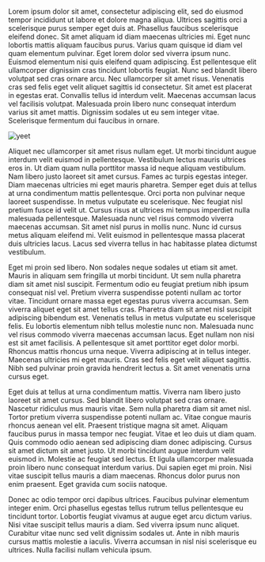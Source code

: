 Lorem ipsum dolor sit amet, consectetur adipiscing elit, sed do eiusmod tempor incididunt ut labore et dolore magna aliqua. Ultrices sagittis orci a scelerisque purus semper eget duis at. Phasellus faucibus scelerisque eleifend donec. Sit amet aliquam id diam maecenas ultricies mi. Eget nunc lobortis mattis aliquam faucibus purus. Varius quam quisque id diam vel quam elementum pulvinar. Eget lorem dolor sed viverra ipsum nunc. Euismod elementum nisi quis eleifend quam adipiscing. Est pellentesque elit ullamcorper dignissim cras tincidunt lobortis feugiat. Nunc sed blandit libero volutpat sed cras ornare arcu. Nec ullamcorper sit amet risus. Venenatis cras sed felis eget velit aliquet sagittis id consectetur. Sit amet est placerat in egestas erat. Convallis tellus id interdum velit. Maecenas accumsan lacus vel facilisis volutpat. Malesuada proin libero nunc consequat interdum varius sit amet mattis. Dignissim sodales ut eu sem integer vitae. Scelerisque fermentum dui faucibus in ornare.


![yeet](/slides/yeet.jpg)

Aliquet nec ullamcorper sit amet risus nullam eget. Ut morbi tincidunt augue interdum velit euismod in pellentesque. Vestibulum lectus mauris ultrices eros in. Ut diam quam nulla porttitor massa id neque aliquam vestibulum. Nam libero justo laoreet sit amet cursus. Fames ac turpis egestas integer. Diam maecenas ultricies mi eget mauris pharetra. Semper eget duis at tellus at urna condimentum mattis pellentesque. Orci porta non pulvinar neque laoreet suspendisse. In metus vulputate eu scelerisque. Nec feugiat nisl pretium fusce id velit ut. Cursus risus at ultrices mi tempus imperdiet nulla malesuada pellentesque. Malesuada nunc vel risus commodo viverra maecenas accumsan. Sit amet nisl purus in mollis nunc. Nunc id cursus metus aliquam eleifend mi. Velit euismod in pellentesque massa placerat duis ultricies lacus. Lacus sed viverra tellus in hac habitasse platea dictumst vestibulum.

Eget mi proin sed libero. Non sodales neque sodales ut etiam sit amet. Mauris in aliquam sem fringilla ut morbi tincidunt. Ut sem nulla pharetra diam sit amet nisl suscipit. Fermentum odio eu feugiat pretium nibh ipsum consequat nisl vel. Pretium viverra suspendisse potenti nullam ac tortor vitae. Tincidunt ornare massa eget egestas purus viverra accumsan. Sem viverra aliquet eget sit amet tellus cras. Pharetra diam sit amet nisl suscipit adipiscing bibendum est. Venenatis tellus in metus vulputate eu scelerisque felis. Eu lobortis elementum nibh tellus molestie nunc non. Malesuada nunc vel risus commodo viverra maecenas accumsan lacus. Eget nullam non nisi est sit amet facilisis. A pellentesque sit amet porttitor eget dolor morbi. Rhoncus mattis rhoncus urna neque. Viverra adipiscing at in tellus integer. Maecenas ultricies mi eget mauris. Cras sed felis eget velit aliquet sagittis. Nibh sed pulvinar proin gravida hendrerit lectus a. Sit amet venenatis urna cursus eget.

Eget duis at tellus at urna condimentum mattis. Viverra nam libero justo laoreet sit amet cursus. Sed blandit libero volutpat sed cras ornare. Nascetur ridiculus mus mauris vitae. Sem nulla pharetra diam sit amet nisl. Tortor pretium viverra suspendisse potenti nullam ac. Vitae congue mauris rhoncus aenean vel elit. Praesent tristique magna sit amet. Aliquam faucibus purus in massa tempor nec feugiat. Vitae et leo duis ut diam quam. Quis commodo odio aenean sed adipiscing diam donec adipiscing. Cursus sit amet dictum sit amet justo. Ut morbi tincidunt augue interdum velit euismod in. Molestie ac feugiat sed lectus. Et ligula ullamcorper malesuada proin libero nunc consequat interdum varius. Dui sapien eget mi proin. Nisi vitae suscipit tellus mauris a diam maecenas. Rhoncus dolor purus non enim praesent. Eget gravida cum sociis natoque.

Donec ac odio tempor orci dapibus ultrices. Faucibus pulvinar elementum integer enim. Orci phasellus egestas tellus rutrum tellus pellentesque eu tincidunt tortor. Lobortis feugiat vivamus at augue eget arcu dictum varius. Nisi vitae suscipit tellus mauris a diam. Sed viverra ipsum nunc aliquet. Curabitur vitae nunc sed velit dignissim sodales ut. Ante in nibh mauris cursus mattis molestie a iaculis. Viverra accumsan in nisl nisi scelerisque eu ultrices. Nulla facilisi nullam vehicula ipsum.